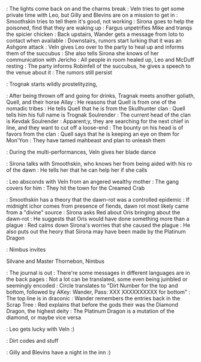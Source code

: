 : The lights come back on and the charms break
: Veln tries to get some private time with Leo, but Gilly and Blevins are on a mission to get in
	: Smoothskin tries to tell them it's good, not working
: Sirona goes to help the poisoned, find that they are waking up
	: Fargus unpetrifies Mike and tranqs the spicier chicken
: Back upstairs, Wander gets a message from Ioto to contact when available
: Downstairs, rumors start lurking that it was an Ashgore attack
: Veln gives Leo over to the party to heal up and informs them of the succubus
	: She also tells Sirona she knows of her communication with Jericho
: All people in room healed up, Leo and McDuff resting
: The party informs Robinfell of the succubus, he gives a speech to the venue about it
	: The rumors still persist

: Trognak starts wildly prostelityzing, 

: After being thrown off and going for drinks, Tragnak meets another goliath, Quell, and their horse Allay
	: He reasons that Quell is from one of the nomadic tribes
	: He tells Quell that he is from the Skullhunter clan
	: Quell tells him his full name is Trognak Soulrender
	: The current head of the clan is Kevdak Soulrender
	: Apparent;y, they are searching for the next chief in line, and they want to cut off a loose-end
	: The bounty on his head is of favors from the clan
	: Quell says that he is keeping an eye on them for Mon'Yon
		: They have tamed mahbeast and plan to unleash them
	
: During the multi-performances, Veln gives her blade dance

: Sirona talks with Smoothskin, who knows her from being aided with his ro of the dawn
: He tells her that he can help her if she calls

: Leo absconds with Veln from an angered wealthy mother
	: The gang covers for him
	: They hit the town for the Creamed Crab

: Smoothskin has a theory that the dawn-rot was a controlled epidemic
	: If midnight ichor comes from presence of fiends, dawn rot most likely came from a "divine" source
: Sirona asks Red about Oris bringing about the dawn-rot
	: He suggests that Oris would have done something more than a plague
	: Red calms down Sirona's worries that she caused the plague
	: He also puts out the heory that Sirona may have been made by the Platinum Dragon
	
: Nimbus invites 
	
Silvane and Master Thornebon, Nimbus 

: The journal is out
	: There're some messages in different languages are in the back pages
	: Not a lot can be translated, some even being jumbled or seemingly encoded
	: Circle translates to "Dirt Number for the top and bottom, followed by AKey: Wander, Pass: XXX XXXXXXXXXX for bottom"
	: The top line is in draconic
: Wander remembers the entries back in the Scrap Tree
: Red explains that before the gods their was the Diamond Dragon, the highest deity
	: The Platinum Dragon is a mutation of the diamond, or maybe vice versa

: Leo gets lucky with Veln :)

: Dirt codes and stuff

: Gilly and Blevins have a night in the inn :)